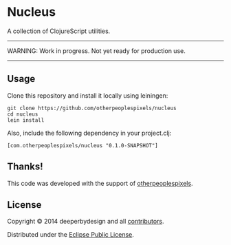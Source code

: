 # Nucleus

A collection of ClojureScript utilities.

* * *
WARNING: Work in progress. Not yet ready for production use.
* * *

## Usage

Clone this repository and install it locally using leiningen:

```
git clone https://github.com/otherpeoplespixels/nucleus
cd nucleus
lein install
```

Also, include the following dependency in your project.clj:

```
[com.otherpeoplespixels/nucleus "0.1.0-SNAPSHOT"]
```

## Thanks!

This code was developed with the support of [otherpeoplespixels][opp].

## License

Copyright © 2014 deeperbydesign and all [contributors][contrib].

Distributed under the [Eclipse Public License][license].

[opp]: http://www.otherpeoplespixels.com
[license]: http://www.eclipse.org/legal/epl-v10.html
[contrib]: https://github.com/otherpeoplespixels/nucleus/contributors
